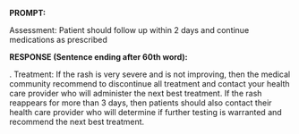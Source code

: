 **PROMPT:**

Assessment: Patient should follow up within 2 days and continue medications as prescribed

**RESPONSE (Sentence ending after 60th word):**

.  Treatment: If the rash is very severe and is not improving, then the medical community recommend to discontinue all treatment and contact your health care provider who will administer the next best treatment. If the rash reappears for more than 3 days, then patients should also contact their health care provider who will determine if further testing is warranted and recommend the next best treatment. 